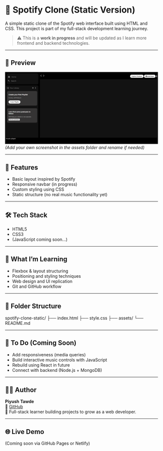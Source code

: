 # 🎵 Spotify Clone (Static Version)

A simple static clone of the Spotify web interface built using HTML and CSS. This project is part of my full-stack development learning journey.

> ⚠️ This is a **work in progress** and will be updated as I learn more frontend and backend technologies.

---

## 📸 Preview

![Screenshot of the project](./assets/screenshot.png)
*(Add your own screenshot in the assets folder and rename if needed)*

---

## 🚀 Features

- Basic layout inspired by Spotify
- Responsive navbar (in progress)
- Custom styling using CSS
- Static structure (no real music functionality yet)

---

## 🛠 Tech Stack

- HTML5
- CSS3
- (JavaScript coming soon...)

---

## 🧠 What I’m Learning

- Flexbox & layout structuring
- Positioning and styling techniques
- Web design and UI replication
- Git and GitHub workflow

---

## 📁 Folder Structure
spotify-clone-static/
├── index.html
├── style.css
├── assets/
└── README.md

---

## 📌 To Do (Coming Soon)

- Add responsiveness (media queries)
- Build interactive music controls with JavaScript
- Rebuild using React in future
- Connect with backend (Node.js + MongoDB)

---

## 👨‍💻 Author

**Piyush Tawde**  
🔗 [GitHub](https://github.com/piyushdotdev)  
📘 Full-stack learner building projects to grow as a web developer.

---

## 🌐 Live Demo

(Coming soon via GitHub Pages or Netlify)

